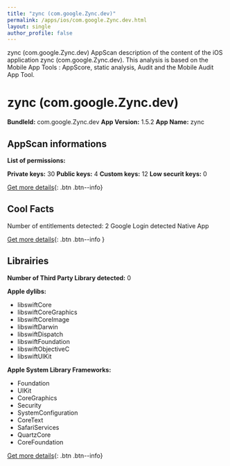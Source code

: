 ```yaml
---
title: "zync (com.google.Zync.dev)"
permalink: /apps/ios/com.google.Zync.dev.html
layout: single
author_profile: false
---
```

zync (com.google.Zync.dev) AppScan description of the content of the iOS application zync (com.google.Zync.dev). This analysis is based on the Mobile App Tools : AppScore, static analysis, Audit and the Mobile Audit App Tool.

# zync (com.google.Zync.dev)

**BundleId:** com.google.Zync.dev
**App Version:** 1.5.2
**App Name:** zync


## AppScan informations 

**List of permissions:** 
  
  
**Private keys:** 30
**Public keys:** 4
**Custom keys:** 12
**Low securit keys:** 0
  
[Get more details](/pricing.html){: .btn .btn--info}

## Cool Facts

Number of entitlements detected: 2
Google Login detected
Native App
  
[Get more details](/pricing.html){: .btn .btn--info }

## Librairies 
**Number of Third Party Library detected:** 0


**Apple dylibs:**
- libswiftCore
- libswiftCoreGraphics
- libswiftCoreImage
- libswiftDarwin
- libswiftDispatch
- libswiftFoundation
- libswiftObjectiveC
- libswiftUIKit


**Apple System Library Frameworks:**
- Foundation
- UIKit
- CoreGraphics
- Security
- SystemConfiguration
- CoreText
- SafariServices
- QuartzCore
- CoreFoundation


  
[Get more details](/pricing.html){: .btn .btn--info}

